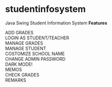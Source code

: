 # studentinfosystem
Java Swing Student Information System 
**Features**

  ADD GRADES  
  LOGIN AS STUDENT/TEACHER   
  MANAGE GRADES  
  MANAGE STUDENT  
  COSTOMIZE SCHOOL NAME  
  CHANGE ADMIN PASSWORD  
  DARK MODE!  
  MEMOS  
  CHECK GRADES  
  REMARKS  
